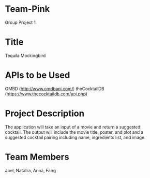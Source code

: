 # Team-Pink
Group Project 1

# Title
Tequila Mockingbird

# APIs to be Used
OMBD (http://www.omdbapi.com/)
theCocktailDB (https://www.thecocktaildb.com/api.php)

# Project Description
The application will take an input of a movie and return a suggested cocktail. The output will include the movie title, poster, and plot and a suggested cocktail pairing including name, ingredients list, and image.

# Team Members
Joel, Natallia, Anna, Fang
